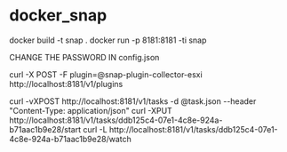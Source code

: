 # docker_snap

docker build -t snap .
docker run -p 8181:8181 -ti snap

CHANGE THE PASSWORD IN config.json



curl -X POST -F plugin=@snap-plugin-collector-esxi http://localhost:8181/v1/plugins

curl -vXPOST http://localhost:8181/v1/tasks -d @task.json --header "Content-Type: application/json"
curl -XPUT http://localhost:8181/v1/tasks/ddb125c4-07e1-4c8e-924a-b71aac1b9e28/start
curl -L http://localhost:8181/v1/tasks/ddb125c4-07e1-4c8e-924a-b71aac1b9e28/watch
